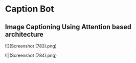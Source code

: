 # Caption Bot
## Image Captioning Using Attention based architecture

![](Screenshot (783).png)
	
![](Screenshot (784).png)

